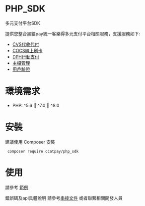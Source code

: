 # PHP_SDK
多元支付平台SDK

提供您整合黑貓pay統一客樂得多元支付平台相關服務，支援服務如下:
* [CVS代收代付](https://github.com/ccatpay/PHP_SDK/blob/main/src/pay/api/OrderClient.php)
* [COCS線上刷卡](https://github.com/ccatpay/PHP_SDK/blob/main/src/pay/api/CocsOrderClient.php)
* [DPH行動支付](https://github.com/ccatpay/PHP_SDK/blob/main/src/pay/api/DphOrderClient.php)
* [主檔管理](https://github.com/ccatpay/PHP_SDK/blob/main/src/pay/api/SmsClient.php)
* [用戶驗證](https://github.com/ccatpay/PHP_SDK/blob/main/src/pay/api/LoginClient.php)

# 環境需求
 * PHP: ^5.6 || ^7.0 || ^8.0

# 安裝
建議使用 Composer 安裝
```
 composer require ccatpay/php_sdk
```
# 使用
請參考 [範例](https://github.com/ccatpay/PHP_SDK/tree/main/example) 

錯誤碼及api具體說明 請參考[串接文件](https://www.ccat.com.tw/Home/Download#Manual) 或者聯繫相關開發人員
